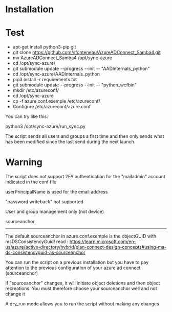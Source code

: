 Installation
========================

Test
=====
 - apt-get install python3-pip git
 - git clone https://github.com/sfonteneau/AzureADConnect_Samba4.git
 - mv AzureADConnect_Samba4 /opt/sync-azure
 - cd /opt/sync-azure/
 - git submodule update --progress --init -- "AADInternals_python"
 - cd /opt/sync-azure/AADInternals_python
 - pip3 install -r requirements.txt
 - git submodule update --progress --init -- "python_wcfbin"
 - mkdir /etc/azureconf/
 - cd /opt/sync-azure
 - cp -f azure.conf.exemple /etc/azureconf/
 - Configure /etc/azureconf/azure.conf

You can try like this:

python3 /opt/sync-azure/run_sync.py

The script sends all users and groups a first time and then only sends what has been modified since the last send during the next launch.

Warning
========

The script does not support 2FA authentication for the "mailadmin" account indicated in the conf file

userPrincipalName is used for the email address

"password writeback" not supported

User and group management only (not device)


sourceanchor
***************

The default sourceanchor in azure.conf.exemple is the objectGUID with msDSConsistencyGuid! read : https://learn.microsoft.com/en-us/azure/active-directory/hybrid/plan-connect-design-concepts#using-ms-ds-consistencyguid-as-sourceanchor

You can run the script on a previous installation but you have to pay attention to the previous configuration of your azure ad connect (sourceanchor)

If "sourceanchor" changes, it will initiate object deletions and then object recreations. You must therefore choose your sourceanchor well and not change it

A dry_run mode allows you to run the script without making any changes
